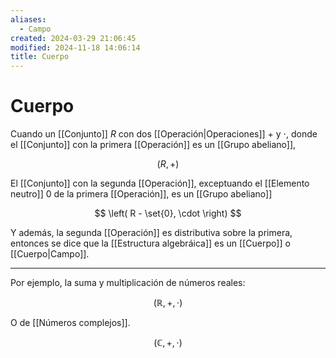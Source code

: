 ```yaml
---
aliases:
  - Campo
created: 2024-03-29 21:06:45
modified: 2024-11-18 14:06:14
title: Cuerpo
---
```


# Cuerpo

Cuando un [[Conjunto]] $R$ con dos [[Operación|Operaciones]] $+$ y $\cdot$, donde el [[Conjunto]] con la primera [[Operación]] es un [[Grupo abeliano]],

$$
\left( R, + \right)
$$

El [[Conjunto]] con la segunda [[Operación]], exceptuando el [[Elemento neutro]] $0$ de la primera [[Operación]], es un [[Grupo abeliano]]

$$
\left( R - \set{0}, \cdot \right)
$$

Y además, la segunda [[Operación]] es distributiva sobre la primera, entonces se dice que la [[Estructura algebráica]] es un [[Cuerpo]] o [[Cuerpo|Campo]].

---

Por ejemplo, la suma y multiplicación de números reales:

$$
(\mathbb{R},+,\cdot)
$$

O de [[Números complejos]].

$$
(\mathbb{C},+,\cdot)
$$
